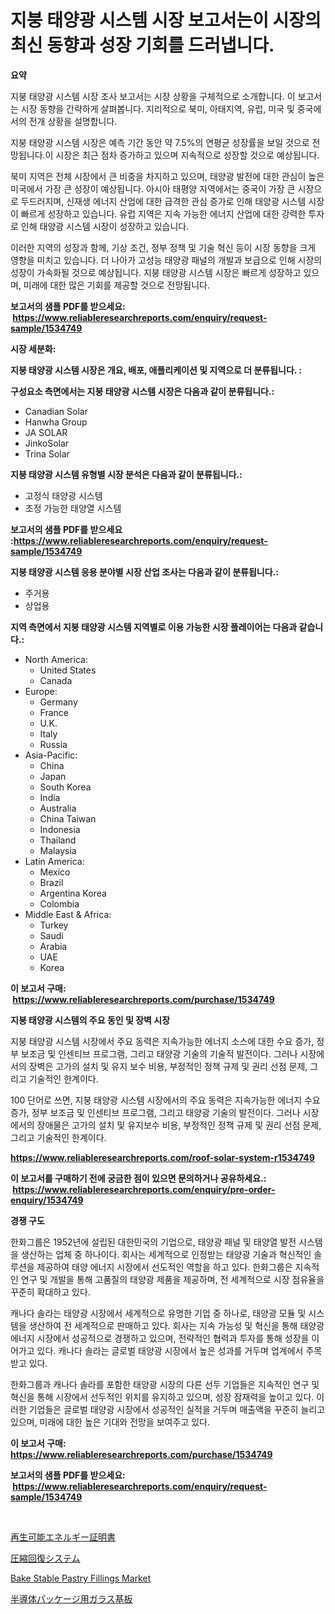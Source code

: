 <p><h1>지붕 태양광 시스템 시장 보고서는이 시장의 최신 동향과 성장 기회를 드러냅니다.</h1></p><p><strong>요약</strong></p>
<p><p>지붕 태양광 시스템 시장 조사 보고서는 시장 상황을 구체적으로 소개합니다. 이 보고서는 시장 동향을 간략하게 살펴봅니다. 지리적으로 북미, 아태지역, 유럽, 미국 및 중국에서의 전개 상황을 설명합니다. </p><p>지붕 태양광 시스템 시장은 예측 기간 동안 약 7.5%의 연평균 성장률을 보일 것으로 전망됩니다.이 시장은 최근 점차 증가하고 있으며 지속적으로 성장할 것으로 예상됩니다. </p><p>북미 지역은 전체 시장에서 큰 비중을 차지하고 있으며, 태양광 발전에 대한 관심이 높은 미국에서 가장 큰 성장이 예상됩니다. 아시아 태평양 지역에서는 중국이 가장 큰 시장으로 두드러지며, 신재생 에너지 산업에 대한 급격한 관심 증가로 인해 태양광 시스템 시장이 빠르게 성장하고 있습니다. 유럽 지역은 지속 가능한 에너지 산업에 대한 강력한 투자로 인해 태양광 시스템 시장이 성장하고 있습니다.</p><p>이러한 지역의 성장과 함께, 기상 조건, 정부 정책 및 기술 혁신 등이 시장 동향을 크게 영향을 미치고 있습니다. 더 나아가 고성능 태양광 패널의 개발과 보급으로 인해 시장의 성장이 가속화될 것으로 예상됩니다. 지붕 태양광 시스템 시장은 빠르게 성장하고 있으며, 미래에 대한 많은 기회를 제공할 것으로 전망됩니다.</p></p>
<p><strong>보고서의 샘플 PDF를 받으세요: &nbsp;<a href="https://www.reliableresearchreports.com/enquiry/request-sample/1534749">https://www.reliableresearchreports.com/enquiry/request-sample/1534749</a></strong></p>
<p><strong>시장 세분화:</strong></p>
<p><strong> 지붕 태양광 시스템 시장은 개요, 배포, 애플리케이션 및 지역으로 더 분류됩니다. :</strong></p>
<p><strong>구성요소 측면에서는 지붕 태양광 시스템 시장은 다음과 같이 분류됩니다.:</strong></p>
<p><ul><li>Canadian Solar</li><li>Hanwha Group</li><li>JA SOLAR</li><li>JinkoSolar</li><li>Trina Solar</li></ul></p>
<p><strong> 지붕 태양광 시스템 유형별 시장 분석은 다음과 같이 분류됩니다.:</strong></p>
<p><ul><li>고정식 태양광 시스템</li><li>조정 가능한 태양열 시스템</li></ul></p>
<p><strong>보고서의 샘플 PDF를 받으세요 :<a href="https://www.reliableresearchreports.com/enquiry/request-sample/1534749">https://www.reliableresearchreports.com/enquiry/request-sample/1534749</a></strong></p>
<p><strong> 지붕 태양광 시스템 응용 분야별 시장 산업 조사는 다음과 같이 분류됩니다.:</strong></p>
<p><ul><li>주거용</li><li>상업용</li></ul></p>
<p><strong>지역 측면에서 지붕 태양광 시스템 지역별로 이용 가능한 시장 플레이어는 다음과 같습니다.:</strong></p>
<p><ul>
    <li>
        North America:
        <ul>
            <li>United States</li>
            <li>Canada</li>
        </ul>
    </li>
    <li>
        Europe:
        <ul>
            <li>Germany</li>
            <li>France</li>
            <li>U.K.</li>
            <li>Italy</li>
            <li>Russia</li>
        </ul>
    </li>
    <li>
        Asia-Pacific:
        <ul>
            <li>China</li>
            <li>Japan</li>
            <li>South Korea</li>
            <li>India</li>
            <li>Australia</li>
            <li>China Taiwan</li>
            <li>Indonesia</li>
            <li>Thailand</li>
            <li>Malaysia</li>
        </ul>
    </li>
    <li>
        Latin America:
        <ul>
            <li>Mexico</li>
            <li>Brazil</li>
            <li>Argentina Korea</li>
            <li>Colombia</li>
        </ul>
    </li>
    <li>
        Middle East & Africa:
        <ul>
            <li>Turkey</li>
            <li>Saudi</li>
            <li>Arabia</li>
            <li>UAE</li>
            <li>Korea</li>
        </ul>
    </li>
    </ul></p>
<p><strong>이 보고서 구매: &nbsp;<a href="https://www.reliableresearchreports.com/purchase/1534749">https://www.reliableresearchreports.com/purchase/1534749</a></strong></p>
<p><strong>지붕 태양광 시스템의 주요 동인 및 장벽 시장</strong></p>
<p><p>지붕 태양광 시스템 시장에서 주요 동력은 지속가능한 에너지 소스에 대한 수요 증가, 정부 보조금 및 인센티브 프로그램, 그리고 태양광 기술의 기술적 발전이다. 그러나 시장에서의 장벽은 고가의 설치 및 유지 보수 비용, 부정적인 정책 규제 및 권리 선점 문제, 그리고 기술적인 한계이다.</p><p>100 단어로 쓰면, 지붕 태양광 시스템 시장에서의 주요 동력은 지속가능한 에너지 수요 증가, 정부 보조금 및 인센티브 프로그램, 그리고 태양광 기술의 발전이다. 그러나 시장에서의 장애물은 고가의 설치 및 유지보수 비용, 부정적인 정책 규제 및 권리 선점 문제, 그리고 기술적인 한계이다.</p></p>
<p><strong><a href="https://www.reliableresearchreports.com/roof-solar-system-r1534749">https://www.reliableresearchreports.com/roof-solar-system-r1534749</a></strong></p>
<p><strong>이 보고서를 구매하기 전에 궁금한 점이 있으면 문의하거나 공유하세요.: &nbsp;<a href="https://www.reliableresearchreports.com/enquiry/pre-order-enquiry/1534749">https://www.reliableresearchreports.com/enquiry/pre-order-enquiry/1534749</a></strong></p>
<p><strong>경쟁 구도</strong></p>
<p><p>한화그룹은 1952년에 설립된 대한민국의 기업으로, 태양광 패널 및 태양열 발전 시스템을 생산하는 업체 중 하나이다. 회사는 세계적으로 인정받는 태양광 기술과 혁신적인 솔루션을 제공하여 태양 에너지 시장에서 선도적인 역할을 하고 있다. 한화그룹은 지속적인 연구 및 개발을 통해 고품질의 태양광 제품을 제공하며, 전 세계적으로 시장 점유율을 꾸준히 확대하고 있다.</p><p>캐나다 솔라는 태양광 시장에서 세계적으로 유명한 기업 중 하나로, 태양광 모듈 및 시스템을 생산하여 전 세계적으로 판매하고 있다. 회사는 지속 가능성 및 혁신을 통해 태양광 에너지 시장에서 성공적으로 경쟁하고 있으며, 전략적인 협력과 투자를 통해 성장을 이어가고 있다. 캐나다 솔라는 글로벌 태양광 시장에서 높은 성과를 거두며 업계에서 주목받고 있다.</p><p>한화그룹과 캐나다 솔라를 포함한 태양광 시장의 다른 선두 기업들은 지속적인 연구 및 혁신을 통해 시장에서 선두적인 위치를 유지하고 있으며, 성장 잠재력을 높이고 있다. 이러한 기업들은 글로벌 태양광 시장에서 성공적인 실적을 거두며 매출액을 꾸준히 늘리고 있으며, 미래에 대한 높은 기대와 전망을 보여주고 있다.</p></p>
<p><strong>이 보고서 구매: &nbsp; <a href="https://www.reliableresearchreports.com/purchase/1534749">https://www.reliableresearchreports.com/purchase/1534749</a></strong></p>
<p><strong>보고서의 샘플 PDF를 받으세요: &nbsp;<a href="https://www.reliableresearchreports.com/enquiry/request-sample/1534749">https://www.reliableresearchreports.com/enquiry/request-sample/1534749</a></strong><strong></strong></p>
<p>&nbsp;</p>
<p><p><a href="https://medium.com/@madelynhowe2023/%E5%86%8D%E7%94%9F%E5%8F%AF%E8%83%BD%E3%82%A8%E3%83%8D%E3%83%AB%E3%82%AE%E3%83%BC%E8%A8%BC%E6%9B%B8%E5%B8%82%E5%A0%B4-%E7%AB%B6%E4%BA%89%E5%88%86%E6%9E%90-%E5%B8%82%E5%A0%B4%E5%8B%95%E5%90%91%E3%81%8A%E3%82%88%E3%81%B32031%E5%B9%B4%E3%81%BE%E3%81%A7%E3%81%AE%E4%BA%88%E6%B8%AC-8c1e127daf08">再生可能エネルギー証明書</a></p><p><a href="https://github.com/nemesis2824/Market-Research-Report-List-1/blob/main/315614819939.md">圧縮回復システム</a></p><p><a href="https://github.com/nicholepatriciadoylenwnrjr0/Market-Research-Report-List-1/blob/main/bake-stable-pastry-fillings-market.md">Bake Stable Pastry Fillings Market</a></p><p><a href="https://medium.com/@bertramveum2023/%E5%8D%8A%E5%B0%8E%E4%BD%93%E3%83%91%E3%83%83%E3%82%B1%E3%83%BC%E3%82%B8%E3%83%B3%E3%82%B0%E7%94%A8%E3%81%AE%E3%82%AC%E3%83%A9%E3%82%B9%E5%9F%BA%E6%9D%BF%E5%B8%82%E5%A0%B4%E3%81%AE%E6%B4%9E%E5%AF%9F-%E5%B8%82%E5%A0%B4%E5%8B%95%E5%90%91-%E6%88%90%E9%95%B7-2024%E5%B9%B4%E3%81%8B%E3%82%892031%E5%B9%B4%E3%81%BE%E3%81%A7%E3%81%AE%E4%BA%88%E6%B8%AC-34b943f1e5b1">半導体パッケージ用ガラス基板</a></p></p>